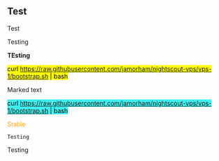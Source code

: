 ## Test  
  
Test  
  
Testing  

**TEsting**  
  
<mark>curl https://raw.githubusercontent.com/jamorham/nightscout-vps/vps-1/bootstrap.sh | bash</mark>  
  
<span style="background-color: #4F4F4F color: #fFfFfF">Marked text</span>  
  
<mark style="background-color: #3FeFef">curl https://raw.githubusercontent.com/jamorham/nightscout-vps/vps-1/bootstrap.sh | bash</mark>  
  
<span style="color:orange">Stable</span>  
  
```
Testing
```

Testing  
